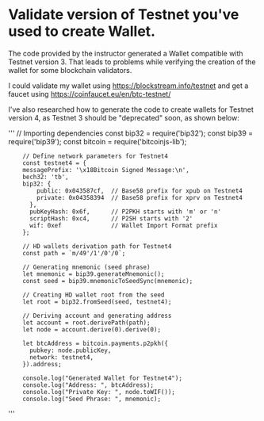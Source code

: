 # Validate version of Testnet you've used to create Wallet.

The code provided by the instructor generated a Wallet compatible with Testnet version 3. That leads to problems while verifying the creation of the wallet for some blockchain validators.

I could validate my wallet using https://blockstream.info/testnet and get a faucet using https://coinfaucet.eu/en/btc-testnet/

I've also researched how to generate the code to create wallets for Testnet version 4, as Testnet 3 should be "deprecated" soon, as shown below:

'''
        // Importing dependencies
        const bip32 = require('bip32');
        const bip39 = require('bip39');
        const bitcoin = require('bitcoinjs-lib');

        // Define network parameters for Testnet4
        const testnet4 = {
        messagePrefix: '\x18Bitcoin Signed Message:\n',
        bech32: 'tb',
        bip32: {
            public: 0x043587cf,  // Base58 prefix for xpub on Testnet4
            private: 0x04358394  // Base58 prefix for xprv on Testnet4
          },
          pubKeyHash: 0x6f,      // P2PKH starts with 'm' or 'n'
          scriptHash: 0xc4,      // P2SH starts with '2'
          wif: 0xef              // Wallet Import Format prefix
        };

        // HD wallets derivation path for Testnet4
        const path = `m/49'/1'/0'/0`;

        // Generating mnemonic (seed phrase)
        let mnemonic = bip39.generateMnemonic();
        const seed = bip39.mnemonicToSeedSync(mnemonic);

        // Creating HD wallet root from the seed
        let root = bip32.fromSeed(seed, testnet4);

        // Deriving account and generating address
        let account = root.derivePath(path);
        let node = account.derive(0).derive(0);

        let btcAddress = bitcoin.payments.p2pkh({
          pubkey: node.publicKey,
          network: testnet4,
        }).address;

        console.log("Generated Wallet for Testnet4");
        console.log("Address: ", btcAddress);
        console.log("Private Key: ", node.toWIF());
        console.log("Seed Phrase: ", mnemonic);
'''


